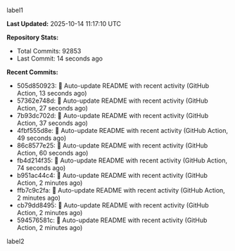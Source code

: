 
label1 
<!-- ACTIVITY_START -->
**Last Updated:** 2025-10-14 11:17:10 UTC

**Repository Stats:**
- Total Commits: 92853
- Last Commit: 14 seconds ago

**Recent Commits:**
- 505d850923: 🤖 Auto-update README with recent activity (GitHub Action, 13 seconds ago)
- 57362e748d: 🤖 Auto-update README with recent activity (GitHub Action, 27 seconds ago)
- 7b93dc702d: 🤖 Auto-update README with recent activity (GitHub Action, 37 seconds ago)
- 4fbf555d8e: 🤖 Auto-update README with recent activity (GitHub Action, 49 seconds ago)
- 86c8577e25: 🤖 Auto-update README with recent activity (GitHub Action, 60 seconds ago)
- fb4d214f35: 🤖 Auto-update README with recent activity (GitHub Action, 74 seconds ago)
- b951ac44c4: 🤖 Auto-update README with recent activity (GitHub Action, 2 minutes ago)
- ffb7c9c2fa: 🤖 Auto-update README with recent activity (GitHub Action, 2 minutes ago)
- cb79dd8495: 🤖 Auto-update README with recent activity (GitHub Action, 2 minutes ago)
- 594576581c: 🤖 Auto-update README with recent activity (GitHub Action, 2 minutes ago)
<!-- ACTIVITY_END -->

label2
